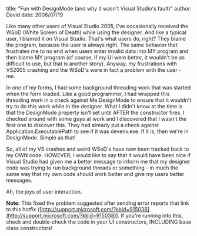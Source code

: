 
title: "Fun with DesignMode (and why it wasn't Visual Studio's fault)"
author: David
date: 2006/07/19

Like many other users of Visual Studio 2005, I've occasionally received the WSoD (White Screen of Death) while using the designer. And like a typical user, I blamed it on Visual Studio. That's what users do, right? They blame the program, because the user is always right. The same behavior that frustrates me to no end when users enter invalid data into MY program and then blame MY program (of course, if my UI were better, it wouldn't be as difficult to use, but that is another story). Anyway, my frustrations with VS2005 crashing and the WSoD's were in fact a problem with the user - me.

In one of my forms, I had some background threading work that was started when the form loaded. Like a good programmer, I had wrapped this threading work in a check against Me.DesignMode to ensure that it wouldn't try to do this work while in the designer. What I didn't know at the time is that the DesignMode property isn't set until AFTER the constructor fires. I checked around with some guys at work and I discovered that I wasn't the first one to discover this. They had already put a check against Application.ExecutablePath to see if it was devenv.exe. If it is, then we're in DesignMode. Simple as that!

So, all of my VS crashes and weird WSoD's have now been tracked back to my OWN code. HOWEVER, I would like to say that it would have been nice if Visual Studio had given me a better message to inform me that my designer code was trying to run background threads or something - in much the same way that my own code should work better and give my users better messages.

Ah, the joys of user interaction.

**Note:** This fixed the problem suggested after sending error reports that link to this hotfix ([http://support.microsoft.com/?kbid=915038](http://support.microsoft.com/?kbid=915038)). If you're running into this, check and double-check the code in your UI constructors, INCLUDING base class constructors!
